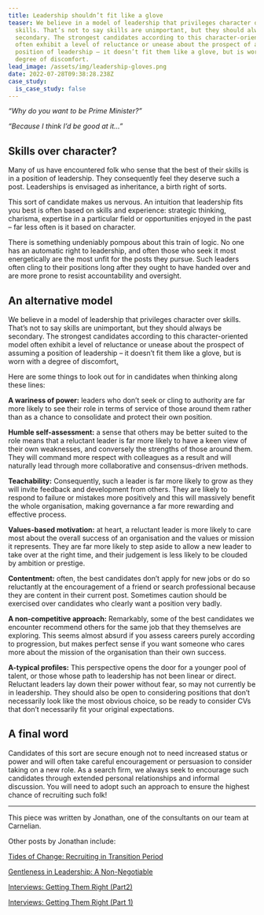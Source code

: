 ```yaml
---
title: Leadership shouldn’t fit like a glove
teaser: We believe in a model of leadership that privileges character over
  skills. That’s not to say skills are unimportant, but they should always be
  secondary. The strongest candidates according to this character-oriented model
  often exhibit a level of reluctance or unease about the prospect of assuming a
  position of leadership – it doesn’t fit them like a glove, but is worn with a
  degree of discomfort.
lead_image: /assets/img/leadership-gloves.png
date: 2022-07-28T09:38:28.238Z
case_study:
  is_case_study: false
---
```

*“Why do you want to be Prime Minister?”*

*“Because I think I’d be good at it...”*

## Skills over character?

Many of us have encountered [](<>)folk who sense that the best of their skills is in a position of leadership. They consequently feel they deserve such a post. Leaderships is envisaged as inheritance, a birth right of sorts. [](<>)

This sort of candidate makes us nervous. An intuition that leadership fits you best is often based on skills and experience: strategic thinking, charisma, expertise in a particular field or opportunities enjoyed in the past – far less often is it based on character.

There is something undeniably pompous about this train of logic. [](<>)No one has an automatic right to leadership, and often those who seek it most energetically are the most unfit for the posts they pursue. Such leaders often cling to their positions long after they ought to have handed over and are more prone to resist accountability and oversight.

## An alternative model

We believe in a model of leadership that privileges character over skills. That’s not to say skills are unimportant, but they should always be secondary. The strongest candidates according to this character-oriented model often exhibit a level of reluctance or unease about the prospect of assuming a position of leadership – it doesn’t fit them like a glove, but is worn with a degree of discomfort[.](<>)

Here are some things to look out for in candidates when thinking along these lines:

**A wariness of power:** leaders who don’t seek or cling to authority are far more likely to see their role in terms of service of those around them rather than as a chance to consolidate and protect their own position.

**Humble self-assessment:** a sense that others may be better suited to the role means that a reluctant leader is far more likely to have a keen view of their own weaknesses, and conversely the strengths of those around them. They will command more respect with colleagues as a result and will naturally lead through more collaborative and consensus-driven methods.

**Teachability:** Consequently, such a leader is far more likely to grow as they will invite feedback and development from others. They are likely to respond to failure or mistakes more positively and this will massively benefit the whole organisation, making governance a far more rewarding and effective process.

**Values-based motivation:** at heart, a reluctant leader is more likely to care most about the overall success of an organisation and the values or mission it represents. They are far more likely to step aside to allow a new leader to take over at the right time, and their judgement is less likely to be clouded by ambition or prestige.

**Contentment:** often, the best candidates don’t apply for new jobs or do so reluctantly at the encouragement of a friend or search professional because they are content in their current post. Sometimes caution should be exercised over candidates who clearly want a position very badly.

**A non-competitive approach:** Remarkably, some of the best candidates we encounter recommend others for the same job that they themselves are exploring. This seems almost absurd if you assess careers purely according to progression, but makes perfect sense if you want someone who cares more about the mission of the organisation than their own success.

**A-typical profiles:** This perspective opens the door for a younger pool of talent, or those whose path to leadership has not been linear or direct. Reluctant leaders lay down their power without fear, so may not currently be in leadership. They should also be open to considering positions that don’t necessarily look like the most obvious choice, so be ready to consider CVs that don’t necessarily fit your original expectations.

## A final word

Candidates of this sort are secure enough not to need increased status or power and will often take careful encouragement or persuasion to consider taking on a new role. As a search firm, we always seek to encourage such candidates through extended personal relationships and informal discussion. You will need to adopt such an approach to ensure the highest chance of recruiting such folk!

- - -

This piece was written by Jonathan, one of the consultants on our team at Carnelian.  

Other posts by Jonathan include:  

[Tides of Change: Recruiting in Transition Period](https://carneliansearch.com/insights/tides-of-change-recruiting-in-transition-periods/) 

[Gentleness in Leadership: A Non-Negotiable](https://carneliansearch.com/insights/gentleness-in-leadership-a-non-negotiable/) 

[Interviews: Getting Them Right (Part2)](https://carneliansearch.com/insights/interviews-getting-them-right-part-2/) 

[Interviews: Getting Them Right (Part 1)](https://carneliansearch.com/insights/interviews-getting-them-right-part-1/)